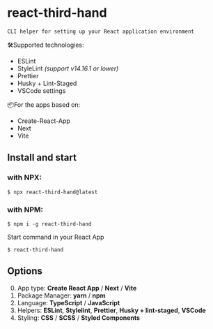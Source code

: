 # react-third-hand

`CLI helper for setting up your React application environment`

🛠️Supported technologies:

- ESLint
- StyleLint _(support v14.16.1 or lower)_
- Prettier
- Husky + Lint-Staged
- VSCode settings

📦For the apps based on:

- Create-React-App
- Next
- Vite

## Install and start

### with NPX:

```
$ npx react-third-hand@latest
```

### with NPM:

```
$ npm i -g react-third-hand
```

Start command in your React App

```
$ react-third-hand
```

## Options

0. App type: **Create React App** / **Next** / **Vite**
1. Package Manager: **yarn** / **npm**
2. Language: **TypeScript** / **JavaScript**
3. Helpers: **ESLint**, **Stylelint**, **Prettier**, **Husky + lint-staged**, **VSCode**
4. Styling: **CSS** / **SCSS** / **Styled Components**
